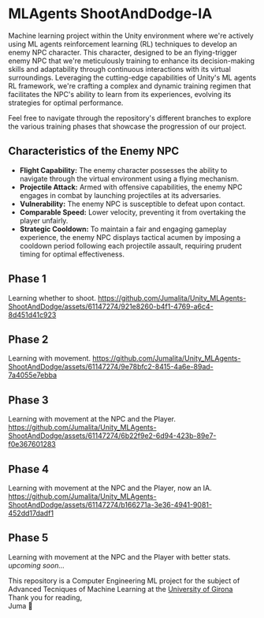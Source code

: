 # MLAgents ShootAndDodge-IA
Machine learning project within the Unity environment where we're actively using ML agents reinforcement learning (RL) techniques to develop an enemy NPC character. This character, designed to be an flying-trigger enemy NPC that we're meticulously training to enhance its decision-making skills and adaptability through continuous interactions with its virtual surroundings. Leveraging the cutting-edge capabilities of Unity's ML agents RL framework, we're crafting a complex and dynamic training regimen that facilitates the NPC's ability to learn from its experiences, evolving its strategies for optimal performance. 

Feel free to navigate through the repository's different branches to explore the various training phases that showcase the progression of our project.

## Characteristics of the Enemy NPC
- **Flight Capability:** The enemy character possesses the ability to navigate through the virtual environment using a flying mechanism.
- **Projectile Attack:** Armed with offensive capabilities, the enemy NPC engages in combat by launching projectiles at its adversaries.
- **Vulnerability:** The enemy NPC is susceptible to defeat upon contact.
- **Comparable Speed:** Lower velocity, preventing it from overtaking the player unfairly.
- **Strategic Cooldown:** To maintain a fair and engaging gameplay experience, the enemy NPC displays tactical acumen by imposing a cooldown period following each projectile assault, requiring prudent timing for optimal effectiveness.

## Phase 1
Learning whether to shoot.
https://github.com/Jumalita/Unity_MLAgents-ShootAndDodge/assets/61147274/921e8260-b4f1-4769-a6c4-8d451d41c923

## Phase 2
Learning with movement.
https://github.com/Jumalita/Unity_MLAgents-ShootAndDodge/assets/61147274/9e78bfc2-8415-4a6e-89ad-7a4055e7ebba

## Phase 3
Learning with movement at the NPC and the Player.
https://github.com/Jumalita/Unity_MLAgents-ShootAndDodge/assets/61147274/6b22f9e2-6d94-423b-89e7-f0e367601283

## Phase 4
Learning with movement at the NPC and the Player, now an IA.
https://github.com/Jumalita/Unity_MLAgents-ShootAndDodge/assets/61147274/b166271a-3e36-4941-9081-452dd17dadf1

## Phase 5
Learning with movement at the NPC and the Player with better stats.
_upcoming soon..._

This repository is a Computer Engineering ML project for the subject of Advanced Tecniques of Machine Learning at the [University of Girona](https://www.udg.edu/en/)
<br />
Thank you for reading, <br />
Juma :yellow_heart:
